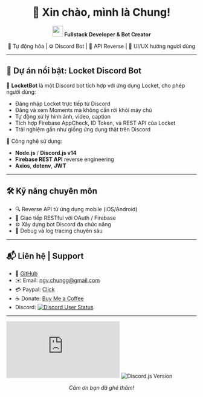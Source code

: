 <h1 align="center">👋 Xin chào, mình là Chung!</h1>

<p align="center">
  <img src="https://media.giphy.com/media/hvRJCLFzcasrR4ia7z/giphy.gif" width="28"> 
  <b>Fullstack Developer & Bot Creator</b>
</p>

<p align="center">
  🧠 Tự động hóa | ⚙️ Discord Bot | 🔐 API Reverse | 🎨 UI/UX hướng người dùng
</p>

---

## 🚀 Dự án nổi bật: Locket Discord Bot

📸 **LocketBot** là một Discord bot tích hợp với ứng dụng Locket, cho phép người dùng:
- Đăng nhập Locket trực tiếp từ Discord
- Đăng và xem Moments mà không cần rời khỏi máy chủ
- Tự động xử lý hình ảnh, video, caption
- Tích hợp Firebase AppCheck, ID Token, và REST API của Locket
- Trải nghiệm gần như giống ứng dụng thật trên Discord

🔧 Công nghệ sử dụng:
- **Node.js** / **Discord.js v14**
- **Firebase REST API** reverse engineering
- **Axios**, **dotenv**, **JWT**

---

## 🛠 Kỹ năng chuyên môn

- 🔍 Reverse API từ ứng dụng mobile (iOS/Android)
- 📡 Giao tiếp RESTful với OAuth / Firebase
- ⚙️ Xây dựng bot Discord đa chức năng
- 🧪 Debug và log tracing chuyên sâu

---

## 📬 Liên hệ | Support

- 💼 [GitHub](https://github.com/vanchungnguyxn)
- ✉️ Email: ngv.chungg@gmail.com
- 💳 Paypal: [Click](https://paypal.me/vanchungx)
- ☕ Donate: [Buy Me a Coffee](https://buymeacoffee.com/vanchung)
- Discord:   <a href="https://discord.com/users/411648657377722370">
    <img src="https://img.shields.io/badge/DiscordUser-Online-brightgreen?logo=discord" alt="Discord User Status"/>
  </a>

---
![Node.js Version](https://img.shields.io/badge/Node.js->=16.x-green?logo=node.js)
![Discord.js Version](https://img.shields.io/badge/Discord.js-v14-blue?logo=discord&logoColor=white)


<p align="center">
  <i>Cảm ơn bạn đã ghé thăm!</i>
</p>
